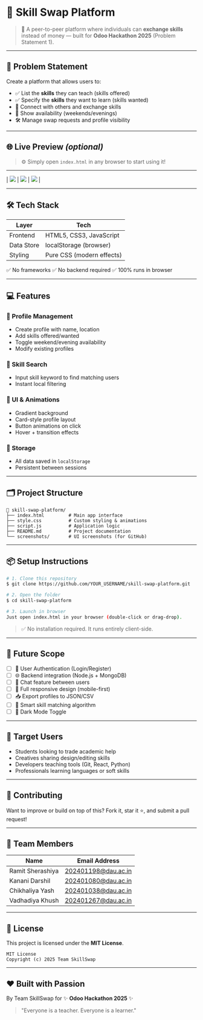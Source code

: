# 🔁 Skill Swap Platform

> 🚀 A peer-to-peer platform where individuals can **exchange skills** instead of money — built for **Odoo Hackathon 2025** (Problem Statement 1).

---

## 🧠 Problem Statement

Create a platform that allows users to:

* ✅ List the **skills** they can teach (skills offered)
* ✅ Specify the **skills** they want to learn (skills wanted)
* 🔄 Connect with others and exchange skills
* 📅 Show availability (weekends/evenings)
* 🛠️ Manage swap requests and profile visibility

---

## 🌐 Live Preview *(optional)*

> ⚙️ Simply open `index.html` in any browser to start using it!

---

\| ![](screenshots/home.png) | ![](screenshots/search.png) | ![](screenshots/profiles.png) |

---

## 🛠 Tech Stack

| Layer      | Tech                      |
| ---------- | ------------------------- |
| Frontend   | HTML5, CSS3, JavaScript   |
| Data Store | localStorage (browser)    |
| Styling    | Pure CSS (modern effects) |

✅ No frameworks
✅ No backend required
✅ 100% runs in browser

---

## 💻 Features

### 👤 Profile Management

* Create profile with name, location
* Add skills offered/wanted
* Toggle weekend/evening availability
* Modify existing profiles

### 🔎 Skill Search

* Input skill keyword to find matching users
* Instant local filtering

### 🎨 UI & Animations

* Gradient background
* Card-style profile layout
* Button animations on click
* Hover + transition effects

### 💾 Storage

* All data saved in `localStorage`
* Persistent between sessions

---

## 🗂 Project Structure

```
📁 skill-swap-platform/
├── index.html         # Main app interface
├── style.css          # Custom styling & animations
├── script.js          # Application logic
├── README.md          # Project documentation
└── screenshots/       # UI screenshots (for GitHub)
```

---

## 📦 Setup Instructions

```bash
# 1. Clone this repository
$ git clone https://github.com/YOUR_USERNAME/skill-swap-platform.git

# 2. Open the folder
$ cd skill-swap-platform

# 3. Launch in browser
Just open index.html in your browser (double-click or drag-drop).
```

> ✅ No installation required. It runs entirely client-side.

---

## 🔄 Future Scope

* [ ] 🔐 User Authentication (Login/Register)
* [ ] 🌐 Backend integration (Node.js + MongoDB)
* [ ] 💬 Chat feature between users
* [ ] 📱 Full responsive design (mobile-first)
* [ ] 📥 Export profiles to JSON/CSV
* [ ] 🧠 Smart skill matching algorithm
* [ ] 🌙 Dark Mode Toggle

---

## 🎯 Target Users

* Students looking to trade academic help
* Creatives sharing design/editing skills
* Developers teaching tools (Git, React, Python)
* Professionals learning languages or soft skills

---

## 🤝 Contributing

Want to improve or build on top of this? Fork it, star it ⭐, and submit a pull request!

---

## 👥 Team Members

| Name             | Email Address                                     |
| ---------------- | ------------------------------------------------- |
| Ramit Sherashiya | [202401198@dau.ac.in](mailto:202401198@dau.ac.in) |
| Kanani Darshil   | [202401080@dau.ac.in](mailto:202401080@dau.ac.in) |
| Chikhaliya Yash  | [202401038@dau.ac.in](mailto:202401038@dau.ac.in) |
| Vadhadiya Khush  | [202401267@dau.ac.in](mailto:202401267@dau.ac.in) |

---

## 📜 License

This project is licensed under the **MIT License**.

```
MIT License
Copyright (c) 2025 Team SkillSwap
```

---

## ❤️ Built with Passion

By Team SkillSwap for ✨ **Odoo Hackathon 2025** ✨

> "Everyone is a teacher. Everyone is a learner."
